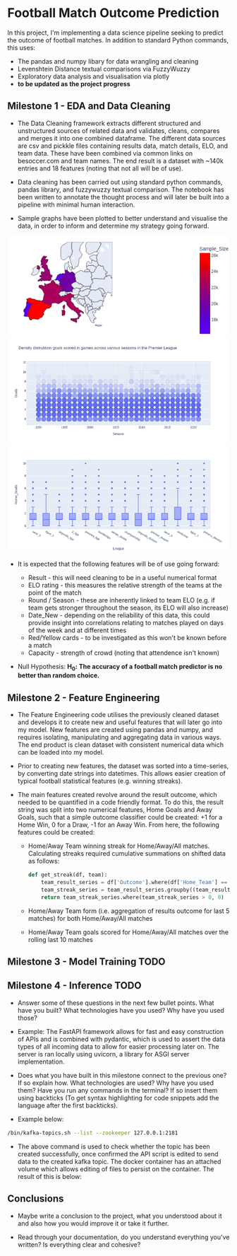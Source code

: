 # Football Match Outcome Prediction

In this project, I'm implementing a data science pipeline seeking to predict the outcome of football matches. In addition to standard Python commands, this uses:
- The pandas and numpy libary for data wrangling and cleaning
- Levenshtein Distance textual comparisons via FuzzyWuzzy
- Exploratory data analysis and visualisation via plotly
- **to be updated as the project progress**

## Milestone 1 - EDA and Data Cleaning

- The Data Cleaning framework extracts different structured and unstructured sources of related data and validates, cleans, compares and merges it into one combined dataframe. The different data sources are csv and pickkle files containing results data, match details, ELO, and team data. These have been combined via common links on besoccer.com and team names. The end result is a dataset with ~140k entries and 18 features (noting that not all will be of use).

- Data cleaning has been carried out using standard python commands, pandas library, and fuzzywuzzy textual comparison. The notebook has been written to annotate the thought process and will later be built into a pipeline with minimal human interaction.

- Sample graphs have been plotted to better understand and visualise the data, in order to inform and determine my strategy going forward.

![](images/country_data.png)
![](images/epl_goals_per_season.png)
![](images/home_goals_across_leagues.png)

- It is expected that the following features will be of use going forward:
    - Result - this will need cleaning to be in a useful numerical format
    - ELO rating - this measures the relative strength of the teams at the point of the match
    - Round / Season - these are inherently linked to team ELO (e.g. if team gets stronger throughout the season, its ELO will also increase)
    - Date_New - depending on the reliability of this data, this could provide insight into correlations relating to matches played on days of the week and at different times
    - Red/Yellow cards - to be investigated as this won't be known before a match
    - Capacity - strength of crowd (noting that attendence isn't known)


- Null Hypothesis: **H<sub>0</sub>: The accuracy of a football match predictor is no better than random choice.**

## Milestone 2 - Feature Engineering

- The Feature Engineering code utilises the previously cleaned dataset and develops it to create new and useful features that will later go into my model. New features are created using pandas and numpy, and requires isolating, manipulating and aggregating data in various ways. The end product is clean dataset with consistent numerical data which can be loaded into my model.

- Prior to creating new features, the dataset was sorted into a time-series, by converting date strings into datetimes. This allows easier creation of typical football statistical features (e.g. winning streaks).

- The main features created revolve around the result outcome, which needed to be quantified in a code friendly format. To do this, the result string was split into two numerical features, Home Goals and Away Goals, such that a simple outcome classifier could be created: +1 for a Home Win, 0 for a Draw, -1 for an Away Win. From here, the following features could be created:
    - Home/Away Team winning streak for Home/Away/All matches. Calculating streaks required cumulative summations on shifted data as follows:
        ```python
        def get_streak(df, team):
            team_result_series = df['Outcome'].where(df['Home_Team'] == team, -df['Outcome'])
            team_streak_series = team_result_series.groupby((team_result_series != team_result_series.shift()).cumsum()).cumsum()
            return team_streak_series.where(team_streak_series > 0, 0) 
        ```
    - Home/Away Team form (i.e. aggregation of results outcome for last 5 matches) for both Home/Away/All matches

    - Home/Away Team goals scored for Home/Away/All matches over the rolling last 10 matches

## Milestone 3 - Model Training TODO

## Milestone 4 - Inference TODO

- Answer some of these questions in the next few bullet points. What have you built? What technologies have you used? Why have you used those?

- Example: The FastAPI framework allows for fast and easy construction of APIs and is combined with pydantic, which is used to assert the data types of all incoming data to allow for easier processing later on. The server is ran locally using uvicorn, a library for ASGI server implementation.

- Does what you have built in this milestone connect to the previous one? If so explain how. What technologies are used? Why have you used them? Have you run any commands in the terminal? If so insert them using backticks (To get syntax highlighting for code snippets add the language after the first backticks).

- Example below:

```bash
/bin/kafka-topics.sh --list --zookeeper 127.0.0.1:2181
```

- The above command is used to check whether the topic has been created successfully, once confirmed the API script is edited to send data to the created kafka topic. The docker container has an attached volume which allows editing of files to persist on the container. The result of this is below:

## Conclusions

- Maybe write a conclusion to the project, what you understood about it and also how you would improve it or take it further.

- Read through your documentation, do you understand everything you've written? Is everything clear and cohesive?
